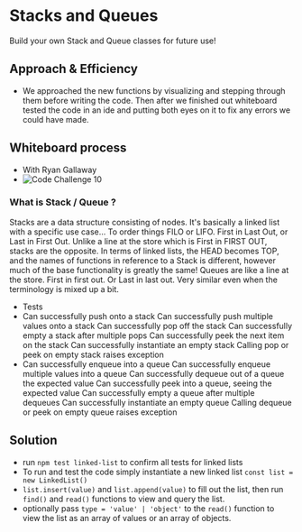 # Stacks and Queues

Build your own Stack and Queue classes for future use!

## Approach & Efficiency

- We approached the new functions by visualizing and stepping through them before writing the code. Then after we finished out whiteboard tested the code in an ide and putting both eyes on it to fix any errors we could have made.

## Whiteboard process

- With Ryan Gallaway
- ![Code Challenge 10](./assets/CodeChallenge10.png)

### What is Stack / Queue ?

Stacks are a data structure consisting of nodes. It's basically a linked list with a specific use case... To order things FILO or LIFO. First in Last Out, or Last in First Out. Unlike a line at the store which is First in FIRST OUT, stacks are the opposite. In terms of linked lists, the HEAD becomes TOP, and the names of functions in reference to a Stack is different, however much of the base functionality is greatly the same! Queues are like a line at the store. First in first out. Or Last in last out. Very similar even when the terminology is mixed up a bit.

- Tests
- Can successfully push onto a stack
  Can successfully push multiple values onto a stack
  Can successfully pop off the stack
  Can successfully empty a stack after multiple pops
  Can successfully peek the next item on the stack
  Can successfully instantiate an empty stack
  Calling pop or peek on empty stack raises exception
  <br>
- Can successfully enqueue into a queue
  Can successfully enqueue multiple values into a queue
  Can successfully dequeue out of a queue the expected value
  Can successfully peek into a queue, seeing the expected value
  Can successfully empty a queue after multiple dequeues
  Can successfully instantiate an empty queue
  Calling dequeue or peek on empty queue raises exception

## Solution

- run `npm test linked-list` to confirm all tests for linked lists
- To run and test the code simply instantiate a new linked list `const list = new LinkedList()`
- `list.insert(value)` and `list.append(value)` to fill out the list, then run `find()` and `read()` functions to view and query the list.
- optionally pass `type = 'value' | 'object'` to the `read()` function to view the list as an array of values or an array of objects.
